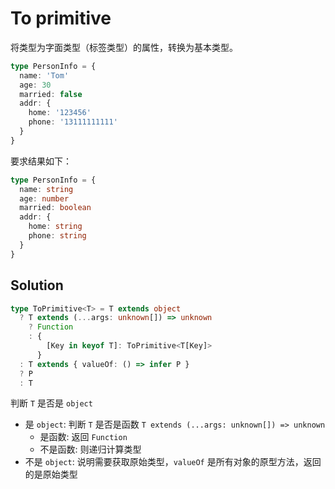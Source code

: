 # To primitive

将类型为字面类型（标签类型）的属性，转换为基本类型。

```ts
type PersonInfo = {
  name: 'Tom'
  age: 30
  married: false
  addr: {
    home: '123456'
    phone: '13111111111'
  }
}
```

要求结果如下：

```ts
type PersonInfo = {
  name: string
  age: number
  married: boolean
  addr: {
    home: string
    phone: string
  }
}
```

## Solution

```ts
type ToPrimitive<T> = T extends object
  ? T extends (...args: unknown[]) => unknown
    ? Function
    : {
        [Key in keyof T]: ToPrimitive<T[Key]>
      }
  : T extends { valueOf: () => infer P }
  ? P
  : T
```

判断 `T` 是否是 `object`

- 是 `object`: 判断 `T` 是否是函数 `T extends (...args: unknown[]) => unknown`
  - 是函数: 返回 `Function`
  - 不是函数: 则递归计算类型
- 不是 `object`: 说明需要获取原始类型，`valueOf` 是所有对象的原型方法，返回的是原始类型
